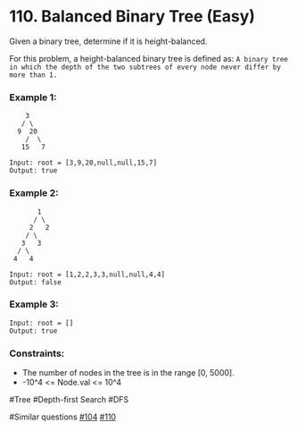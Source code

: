 # 110. Balanced Binary Tree (Easy)

Given a binary tree, determine if it is height-balanced.

For this problem, a height-balanced binary tree is defined as:
`A binary tree in which the depth of the two subtrees of every node never differ by more than 1.`

### Example 1:

```
    3
   / \
  9  20
    /  \
   15   7

Input: root = [3,9,20,null,null,15,7]
Output: true
```

### Example 2:

```
       1
      / \
     2   2
    / \
   3   3
  / \
 4   4

Input: root = [1,2,2,3,3,null,null,4,4]
Output: false
```

### Example 3:

```
Input: root = []
Output: true
```

### Constraints:

- The number of nodes in the tree is in the range [0, 5000].
- -10^4 <= Node.val <= 10^4

#Tree #Depth-first Search #DFS

#Similar questions [#104](../p104e/README.md) [#110](../p110e/README.md)
